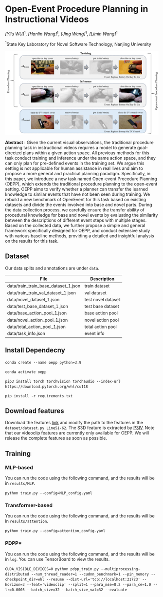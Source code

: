 # Open-Event Procedure Planning in Instructional Videos

*[Yilu WU]*<sup>1</sup>, 
*[Hanlin Wang]*<sup>1</sup>, 
*[Jing Wang]*<sup>1</sup>, 
*[Limin Wang]*<sup>1</sup>

<sup>1</sup>State Key Laboratory for Novel Software Technology, Nanjing University

<p align = "center"> 
<img src="img\\intro-sample.png"  width="600" />
</p>

**Abstract** : Given the current visual observations, the traditional procedure planning task in instructional videos requires a model to generate goal-directed plans within a given action space. 
All previous methods for this task conduct training and inference under the same action space, and they can only plan for pre-defined events in the training set. We argue this setting is not applicable for human assistance in real lives and aim to propose a more general and practical planning paradigm. 
Specifically, in this paper, we introduce a new task named Open-event Procedure Planning (OEPP), which extends the traditional procedure planning to the open-event setting. OEPP aims to verify whether a planner can transfer the learned knowledge to similar events that have not been seen during training. 
We rebuild a new benchmark of OpenEvent for this task based on existing datasets and divide the events involved into base and novel parts. During the data collection process, we carefully ensure the transfer ability of procedural knowledge for base and novel events by evaluating the similarity between the descriptions of different event steps with multiple stages. 
Based on the collected data, we further propose a simple and general framework specifically designed for OEPP, and conduct extensive study with various baseline methods, providing a detailed and insightful analysis on the results for this task.

## Dataset
Our data splits and annotations are under `data`.

| **File**                             | **Description**    |
|--------------------------------------|--------------------|
| data/train_train_base_dataset_1.json | train dataset      |
| data/train_train_val_dataset_1.json  | val dataset        |
| data/novel_dataset_1.json            | test novel dataset |
| data/test_base_dataset_1.json        | test base dataset  |
| data/base_action_pool_1.json         | base action pool   |
| data/novel_action_pool_1.json        | novel action pool  |
| data/total_action_pool_1.json        | total action pool  |
| data/task_info.json                  | event info         |

## Install Dependecny

`conda create --name oepp python=3.9`

`conda activate oepp`

`pip3 install torch torchvision torchaudio --index-url https://download.pytorch.org/whl/cu118`

`pip install -r requirements.txt`

## Download features

Download the features [link](https://drive.google.com/drive/folders/1IKrEnPhIvQhBN-tiIvtn_bG6EtDE8bNs?usp=drive_link)
and modify the path to the features in the `dataset/dataset.py Line51-62`.
The S3D feature is extracted by [P3IV](https://github.com/JoeHEZHAO/procedure-planing).
Note that our videoclip features are currently only available for OEPP. We will release the complete features as soon as possible.

## Training

### MLP-based 
You can run the code using the following command, and the results will be in `results/MLP`.

`python train.py --config=MLP_config.yaml`

### Transformer-based 

You can run the code using the following command, and the results will be in `results/attention`.

`python train.py --config=attention_config.yaml`

### PDPP*

You can run the code using the following command, and the results will be in `log`. You can use TensorBoard to view the results.

`CUDA_VISIBLE_DEVICES=0 python pdpp_train.py --multiprocessing-distributed --num_thread_reader=1 --cudnn_benchmark=1 --pin_memory --checkpoint_dir=whl --resume --dist-url='tcp://localhost:21723' --horizon=3 --feat='videoclip' --split=1 --para_mse=0.2 --para_ce=1.0 --lr=0.0005 --batch_size=32 --batch_size_val=32 --evaluate`